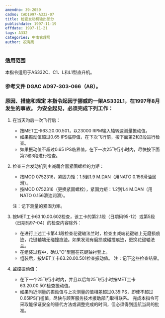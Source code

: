 ```yaml
---
amendno: 39-2059
cadno: CAD1997-A332-07
title: 检查发动机输出部分
publishdate: 1997-11-19
effdate: 1997-11-21
tags: A332
categories: 中南管理局
author: 祝海鹰
---
```


### 适用范围 
本指令适用于AS332C、C1、L和L1型直升机。

<!--more-->
### 参考文件    DGAC AD97-303-066（AB）。

### 原因、措施和规定 本指令起因于挪威的一架AS332L1，在1997年8月发生的事故。     为安全起见，必须完成下列工作： 
 1. 在当天昀后一次飞行后： 
    - 按MET工卡63.20.00.501，以23000 RPM输入轴转速测量振动值。
    - 如果振动值超过0.65 IPS临界值，在下次飞行前，按下面第2和3段进行检查。 
    - 如果振动值不超过0.65 IPS临界值，在下一次25飞行小时内，尽快按下面第2和3段进行检查。 
 2. 检查三台发动机到主减耦合器紧固螺栓的力矩： 
    - 按MOD 0752316，紧固力矩：1.5到1.9 M.DAN（用NATO 0.156滑油润滑）。 
    - 按MOD 0752316（更换紧固螺栓），紧固力矩：1.2到1.4 M.DAN（用NATO 0.156滑油润滑）。 

  
    注：记下测量的紧固力矩。 
3. 按MET工卡63.10.00.602检查，该工卡的第2.1段（日期码95-12）或第5段（日期码97-04）的检查内容除外： 
    - 在进行上述工卡第4.1段检查花键轴法兰时，检查主减端花键轴上无磨损痕迹，花键轴端无碰撞痕迹。如果发现有磨损或碰撞痕迹，更换花键轴法兰。 
    - 在组装过程中，确认"O"型圈在花键轴衬套上。 
    - 组装后，按MET工卡63.20.00.501检查振动值。     注：记下这些检查结果。 

 4. 监控振动值： 
    - 在下一个25飞行小时内，并且以后每25飞行小时按MET工卡
63.20.00.501检查振动值。 
    - 如果昀近测量的振动值与上次测量的值相差超过0.35IPS，即使不超过0.65IPS门槛值，尽快与顾客服务技术援助部门取得联系。 
      完成本指令可采取能保证安全的替代方法或调整完成的时间，但必须得到适航当局的批准。
